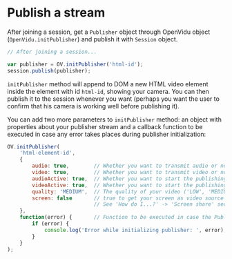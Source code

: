 # Publish a stream

After joining a session, get a `Publisher` object through OpenVidu object (`OpenVidu.initPublisher`) and publish it with `Session` object.

```javascript
// After joining a session...

var publisher = OV.initPublisher('html-id');
session.publish(publisher);
```

`initPublisher` method will append to DOM a new HTML video element inside the element with id `html-id`, showing your camera. You can then publish it to the session whenever you want (perhaps you want the user to confirm that his camera is working well before publishing it).

You can add two more parameters to `initPublisher` method: an object with properties about your publisher stream and a callback function to be executed in case any error takes places during publisher initialization:

```javascript
OV.initPublisher(
    'html-element-id',
    {
        audio: true,        // Whether you want to transmit audio or not
        video: true,        // Whether you want to transmit video or not
        audioActive: true,  // Whether you want to start the publishing with your audio unmuted or muted
        videoActive: true,  // Whether you want to start the publishing with your video enabled or disabled
        quality: 'MEDIUM',  // The quality of your video ('LOW', 'MEDIUM', 'HIGH')
        screen: false       // true to get your screen as video source instead of your camera
                            // See 'How do I...?' -> 'Screen share' section to learn more
    },
    function(error) {       // Function to be executed in case the Publisher initialization fails
        if (error) {
            console.log('Error while initializing publisher: ', error);
        }
    }
);
```